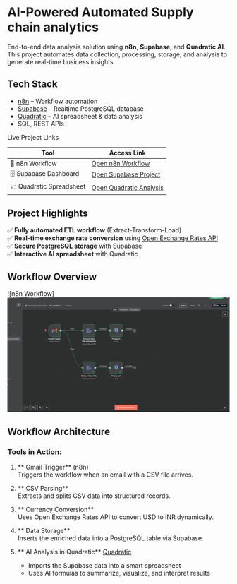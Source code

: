# AI-Powered Automated Supply chain analytics

 End-to-end data analysis solution using **n8n**, **Supabase**, and **Quadratic AI**. This project automates data collection, processing, storage, and analysis to generate real-time business insights 

##  Tech Stack
- [n8n](https://n8n.io) – Workflow automation
- [Supabase](https://supabase.com) – Realtime PostgreSQL database
- [Quadratic](https://www.quadratic.to) – AI spreadsheet & data analysis
- SQL, REST APIs

 Live Project Links

| Tool        | Access Link |
|-------------|-------------|
| 🔁 n8n Workflow | [Open n8n Workflow](https://abhi00314.app.n8n.cloud/workflow/6EIxFBVEL8AdJsZe) |
| 🗄️ Supabase Dashboard | [Open Supabase Project](https://supabase.com/dashboard/project/tmfimjfwchetiiwnmkog/editor/17268?sort=order_placement_date:desc&showConnect=true) |
| 📈 Quadratic Spreadsheet | [Open Quadratic Analysis](https://app.quadratichq.com/file/f71d268c-7d93-4ccc-b8a6-a2f5d1bc0baa?sheet=d4026455-cda3-4b00-9009-65f6672508f5) |

  
## Project Highlights

✅ **Fully automated ETL workflow** (Extract-Transform-Load)  
✅ **Real-time exchange rate conversion** using [Open Exchange Rates API](https://openexchangerates.org)  
✅ **Secure PostgreSQL storage** with Supabase  
✅ **Interactive AI spreadsheet** with Quadratic  

##  Workflow Overview

![n8n Workflow]
![image alt](https://github.com/ABHIJ10EET/Automated-data-insights-pipeline/blob/main/Screenshot%202025-06-04%20234736.png?raw=true)



##  Workflow Architecture

###  Tools in Action:

1. ** Gmail Trigger** (n8n)  
   Triggers the workflow when an email with a CSV file arrives.

2. ** CSV Parsing**  
   Extracts and splits CSV data into structured records.

3. ** Currency Conversion**  
   Uses Open Exchange Rates API to convert USD to INR dynamically.

4. ** Data Storage**  
   Inserts the enriched data into a PostgreSQL table via Supabase.

5. ** AI Analysis in Quadratic**  [Quadratic](https://app.quadratichq.com/file/f71d268c-7d93-4ccc-b8a6-a2f5d1bc0baa?sheet=d4026455-cda3-4b00-9009-65f6672508f5)
   - Imports the Supabase data into a smart spreadsheet  
   - Uses AI formulas to summarize, visualize, and interpret results


